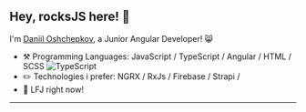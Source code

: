 ## Hey, rocksJS here! :wave:

I'm [Daniil Oshchepkov](https://t.me/oshchepkov_daniil), a Junior Angular Developer! 😸

-   :hammer_and_pick: Programming Languages: JavaScript / TypeScript / Angular / HTML / SCSS   <img alt="TypeScript" src="https://img.shields.io/badge/-TypeScript-007ACC?style=flat-square&logo=typescript&logoColor=white" />
-   :pencil2: Technologies i prefer: NGRX / RxJs / Firebase / Strapi / 
-   :seedling: LFJ right now!

---

